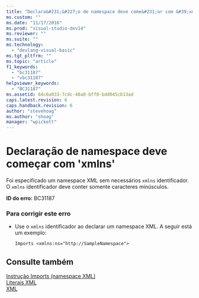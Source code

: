 ```yaml
---
title: "Declara&#231;&#227;o de namespace deve come&#231;ar com &#39;xmlns&#39; | Microsoft Docs"
ms.custom: ""
ms.date: "11/17/2016"
ms.prod: "visual-studio-dev14"
ms.reviewer: ""
ms.suite: ""
ms.technology: 
  - "devlang-visual-basic"
ms.tgt_pltfrm: ""
ms.topic: "article"
f1_keywords: 
  - "bc31187"
  - "vbc31187"
helpviewer_keywords: 
  - "BC31187"
ms.assetid: 64c6a033-7cdc-48a0-bff0-bdd045cb13ad
caps.latest.revision: 6
caps.handback.revision: 6
author: "stevehoag"
ms.author: "shoag"
manager: "wpickett"
---
```

# Declara&#231;&#227;o de namespace deve come&#231;ar com &#39;xmlns&#39;
Foi especificado um namespace XML sem necessários `xmlns` identificador. O `xmlns` identificador deve conter somente caracteres minúsculos.  
  
 **ID do erro:** BC31187  
  
### Para corrigir este erro  
  
-   Use o `xmlns` identificador ao declarar um namespace XML. A seguir está um exemplo:  
  
    ```vb#  
    Imports <xmlns:ns="http://SampleNamespace">  
    ```  
  
## Consulte também  
 [Instrução Imports \(namespace XML\)](../../visual-basic/language-reference/statements/imports-statement-xml-namespace.md)   
 [Literais XML](../../visual-basic/language-reference/xml-literals/index.md)   
 [XML](../../visual-basic/programming-guide/language-features/xml/index.md)